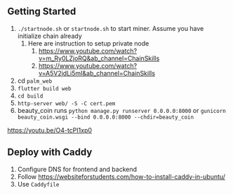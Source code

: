 ## Getting Started

1. `./startnode.sh` or `startnode.sh` to start miner. Assume you have initialize chain already
   1. Here are instruction to setup private node
      1. https://www.youtube.com/watch?v=m_Ry0LZjoRQ&ab_channel=ChainSkills
      2. https://www.youtube.com/watch?v=A5V2jdLi5mI&ab_channel=ChainSkills
2. cd `palm_web`
3. `flutter build web`
4. `cd build`
5. `http-server web/ -S -C cert.pem`
6. beauty_coin runs `python manage.py runserver 0.0.0.0:8000` or `gunicorn beauty_coin.wsgi --bind 0.0.0.0:8000 --chdir=beauty_coin`

https://youtu.be/O4-tcPI1xp0

## Deploy with Caddy
1. Configure DNS for frontend and backend
2. Follow https://websiteforstudents.com/how-to-install-caddy-in-ubuntu/
3. Use `Caddyfile`
